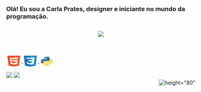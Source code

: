 ### Olá! Eu sou a Carla Prates, designer e iniciante no mundo da programação.

  ##

<div align="center">
  <a href="https://github.com/carlapratesoli">
  <img height="180em" src="https://github-readme-stats.vercel.app/api?username=carlapratesoli&show_icons=true&theme=radical&include_all_commits=true&count_private=true"/>
 </div>

 
  ##
  
  <div style="display: inline_block"><br>
  <img align="center" alt="Carla-HTML" height="30" width="40" src="https://raw.githubusercontent.com/devicons/devicon/master/icons/html5/html5-original.svg">
  <img align="center" alt="Carla-CSS" height="30" width="40" src="https://raw.githubusercontent.com/devicons/devicon/master/icons/css3/css3-original.svg">
  <img align="center" alt="Carla-Python" height="30" width="40" src="https://raw.githubusercontent.com/devicons/devicon/master/icons/python/python-original.svg">
</div>

  <p>
  
  
  
  </p>
  
<div>
 <a href="(https://www.linkedin.com/in/carla-prates-4224b3220/)" target="_blank"><img src="https://img.shields.io/badge/-LinkedIn-%230077B5?style=for-the-badge&logo=linkedin&logoColor=white" target="_blank"></a>
<a href = "mailto:carla94prates@gmail.com"><img src="https://img.shields.io/badge/-Gmail-%23333?style=for-the-badge&logo=gmail&logoColor=white" target="_blank"></a>
</div>
  
 
  <div align="right">
 <img align="center" alt= height="80" width="90" src="https://media-exp1.licdn.com/dms/image/C4D03AQFwsCPYb1IVcQ/profile-displayphoto-shrink_800_800/0/1662499103249?e=1668038400&v=beta&t=jF9SavQClnNSxvgK9-vtfoINQ2pHOEJg0aIoYt5eQGI">
  
